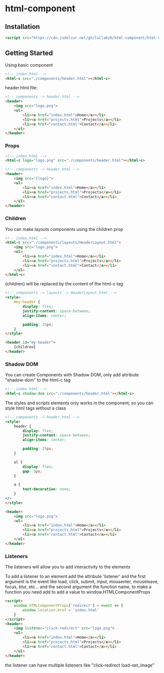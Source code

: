 # html-component

## Installation

```html
<script src="https://cdn.jsdelivr.net/gh/lullaby6/html-component/html-component.min.js" defer></script>
```

## Getting Started

Using basic component
```html
<!-- index.html -->
<html-c src="./components/header.html"></html-c>
```

header.html file:
```html
<!-- components -> header.html -->
<header>
    <img src="logo.png">
    <ul>
        <li><a href="index.html">Home</a></li>
        <li><a href="projects.html">Projects</a></li>
        <li><a href="contact.html">Contact</a></li>
    </ul>
</header>
```

### Props

```html
<!-- index.html -->
<html-c logo="logo.png" src="./components/header.html"></html-c>
```

```html
<!-- components -> header.html -->
<header>
    <img src="{logo}">
    <ul>
        <li><a href="index.html">Home</a></li>
        <li><a href="projects.html">Projects</a></li>
        <li><a href="contact.html">Contact</a></li>
    </ul>
</header>
```

### Children

You can make layouts components using the children prop

```html
<!-- index.html -->
<html-c src="./components/layouts/HeaderLayout.html">
    <img src="logo.png">
    <ul>
        <li><a href="index.html">Home</a></li>
        <li><a href="projects.html">Projects</a></li>
        <li><a href="contact.html">Contact</a></li>
    </ul>
</html-c>
```

{children} will be replaced by the content of the html-c tag

```html
<!-- components -> layouts -> HeaderLayout.html -->
<style>
    #my-header {
        display: flex;
        justify-content: space-between;
        align-items: center;

        padding: 25px;
    }
</style>

<header id="my-header">
    {children}
</header>
```

### Shadow DOM

You can create Components with Shadow DOM, only add attribute "shadow-dom" to the html-c tag

```html
<!-- index.html -->
<html-c shadow-dom src="./components/header.html"></html-c>
```

The styles and scripts elements only works in the component, so you can style html tags without a class
```html
<!-- components -> header.html -->
<style>
    header {
        display: flex;
        justify-content: space-between;
        align-items: center;

        padding: 25px;
    }

    ul {
        display: flex;
        gap: 5px;
    }

    a {
        text-decoration: none;
    }
</>
</style>

<header>
    <img src="logo.png">
    <ul>
        <li><a href="index.html">Home</a></li>
        <li><a href="projects.html">Projects</a></li>
        <li><a href="contact.html">Contact</a></li>
    </ul>
</header>
```

### Listeners

The listeners will allow you to add interactivity to the elements

To add a listener to an element add the attribute 'listener' and the first argument is the event
like load, click, submit, input, mousenter, mouseleave, focus, blur, etc... and the second argument the function name, to make a function you need add to add a value to window.HTMLComponentProps

```html
<script>
    window.HTMLComponentProps['redirect'] = event => {
        window.location.href = 'index.html'
    }
</script>
<header>
    <img listener="click-redirect" src="logo.png">
    <ul>
        <li><a href="index.html">Home</a></li>
        <li><a href="projects.html">Projects</a></li>
        <li><a href="contact.html">Contact</a></li>
    </ul>
</header>
```

the listener can have multiple listeners like "click-redirect load-set_image"